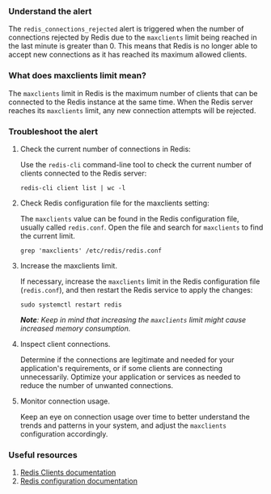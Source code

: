 ### Understand the alert

The `redis_connections_rejected` alert is triggered when the number of connections rejected by Redis due to the `maxclients` limit being reached in the last minute is greater than 0. This means that Redis is no longer able to accept new connections as it has reached its maximum allowed clients.

### What does maxclients limit mean?

The `maxclients` limit in Redis is the maximum number of clients that can be connected to the Redis instance at the same time. When the Redis server reaches its `maxclients` limit, any new connection attempts will be rejected.

### Troubleshoot the alert

1. Check the current number of connections in Redis:

   Use the `redis-cli` command-line tool to check the current number of clients connected to the Redis server:

   ```
   redis-cli client list | wc -l
   ```

2. Check Redis configuration file for the maxclients setting:

   The `maxclients` value can be found in the Redis configuration file, usually called `redis.conf`. Open the file and search for `maxclients` to find the current limit.

   ```
   grep 'maxclients' /etc/redis/redis.conf
   ```

3. Increase the maxclients limit.

   If necessary, increase the `maxclients` limit in the Redis configuration file (`redis.conf`), and then restart the Redis service to apply the changes:

   ```
   sudo systemctl restart redis
   ```

   _**Note**: Keep in mind that increasing the `maxclients` limit might cause increased memory consumption._

4. Inspect client connections.

   Determine if the connections are legitimate and needed for your application's requirements, or if some clients are connecting unnecessarily. Optimize your application or services as needed to reduce the number of unwanted connections.

5. Monitor connection usage.

   Keep an eye on connection usage over time to better understand the trends and patterns in your system, and adjust the `maxclients` configuration accordingly.

### Useful resources

1. [Redis Clients documentation](https://redis.io/topics/clients)
2. [Redis configuration documentation](https://redis.io/topics/config)

